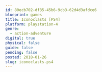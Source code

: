 ```yaml
---
id: 80ecb702-df35-45b6-9cb3-62d4d3afdce6
blueprint: games
title: Iconoclasts [PS4]
platform: playstation-4
genre:
  - action-adventure
digital: true
physical: false
guide: false
pending: false
posted: 2018-01-26
slug: iconoclasts-ps4
---
```

